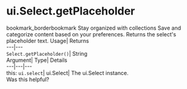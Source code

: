  
#  ui.Select.getPlaceholder 
bookmark_borderbookmark Stay organized with collections  Save and categorize content based on your preferences.
Returns the select's placeholder text. 
Usage| Returns  
---|---  
`Select.getPlaceholder()`| String  
Argument| Type| Details  
---|---|---  
this: `ui.select`| ui.Select| The ui.Select instance.  
Was this helpful?
